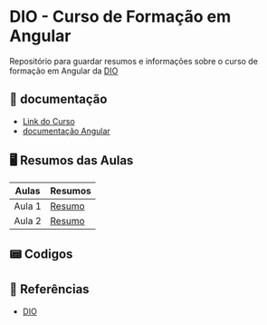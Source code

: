 # DIO - Curso de Formação em Angular
Repositório para guardar resumos e informações sobre o curso de formação em Angular da [DIO](https://www.dio.me)

## 📑 documentação
- [Link do Curso](https://www.dio.me/curso-angular)
- [documentação Angular](https://angular.io/docs)

## 🖥️ Resumos das Aulas

| Aulas | Resumos |
|-------|---------|
| Aula 1 | [Resumo]() |
| Aula 2 | [Resumo]() |


## 📟 Codigos


## 🔎 Referências
- [DIO](www.dio.mr)
